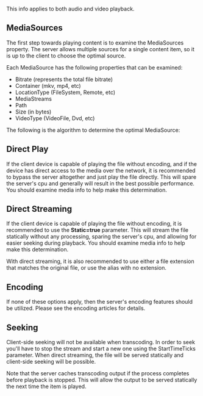 This info applies to both audio and video playback.

## MediaSources
The first step towards playing content is to examine the MediaSources property. The server allows multiple sources for a single content item, so it is up to the client to choose the optimal source. 

Each MediaSource has the following properties that can be examined:

* Bitrate (represents the total file bitrate)
* Container (mkv, mp4, etc)
* LocationType (FileSystem, Remote, etc)
* MediaStreams
* Path
* Size (in bytes)
* VideoType (VideoFile, Dvd, etc)

The following is the algorithm to determine the optimal MediaSource:

## Direct Play
If the client device is capable of playing the file without encoding, and if the device has direct access to the media over the network, it is recommended to bypass the server altogether and just play the file directly. This will spare the server's cpu and generally will result in the best possible performance. You should examine media info to help make this determination.

## Direct Streaming

If the client device is capable of playing the file without encoding, it is recommended to use the **Static=true** parameter. This will stream the file statically without any processing, sparing the server's cpu, and allowing for easier seeking during playback. You should examine media info to help make this determination.

With direct streaming, it is also recommended to use either a file extension that matches the original file, or use the alias with no extension.

## Encoding
If none of these options apply, then the server's encoding features should be utilized. Please see the encoding articles for details.

## Seeking
Client-side seeking will not be available when transcoding. In order to seek you'll have to stop the stream and start a new one using the StartTimeTicks parameter. When direct streaming, the file will be served statically and client-side seeking will be possible.

Note that the server caches transcoding output if the process completes before playback is stopped. This will allow the output to be served statically the next time the item is played.